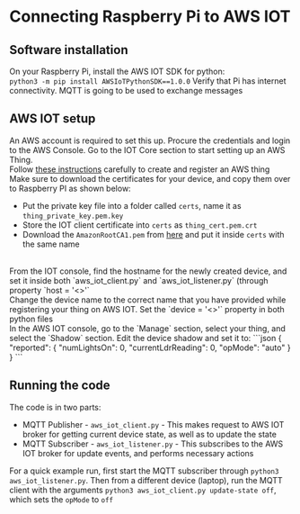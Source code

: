 # Connecting Raspberry Pi to AWS IOT

## Software installation
On your Raspberry Pi, install the AWS IOT SDK for python: <br>
`python3 -m pip install AWSIoTPythonSDK==1.0.0`
Verify that Pi has internet connectivity. MQTT is going to be used to exchange messages <br>

## AWS IOT setup
An AWS account is required to set this up. Procure the credentials and login to the AWS Console. Go to the IOT Core section to start setting up an AWS Thing. <br>
Follow [these instructions](https://docs.aws.amazon.com/iot/latest/developerguide/register-device.html) carefully to create and register an AWS thing <br> 
Make sure to download the certificates for your device, and copy them over to Raspberry PI as shown below: <br>
* Put the private key file into a folder called `certs`, name it as `thing_private_key.pem.key`
* Store the IOT client certificate into `certs` as `thing_cert.pem.crt`
* Download the `AmazonRootCA1.pem` from [here](https://www.amazontrust.com/repository/AmazonRootCA1.pem) and put it inside `certs` with the same name
<br>
From the IOT console, find the hostname for the newly created device, and set it inside both `aws_iot_client.py` and `aws_iot_listener.py` (through property `host = '<>'` <br>
Change the device name to the correct name that you have provided while registering your thing on AWS IOT. Set the `device = '<>'` property in both python files <br>
In the AWS IOT console, go to the `Manage` section, select your thing, and select the `Shadow` section. Edit the device shadow and set it to: 
```json
{
  "reported": {
    "numLightsOn": 0,
    "currentLdrReading": 0,
    "opMode": "auto"
  }
}
```
<br>

## Running the code
The code is in two parts: <br>
* MQTT Publisher - `aws_iot_client.py` - This makes request to AWS IOT broker for getting current device state, as well as to update the state
* MQTT Subscriber - `aws_iot_listener.py` - This subscribes to the AWS IOT broker for update events, and performs necessary actions

For a quick example run, first start the MQTT subscriber through `python3 aws_iot_listener.py`. Then from a different device (laptop), run the MQTT client with the arguments `python3 aws_iot_client.py update-state off`, which sets the `opMode` to `off` <br>


